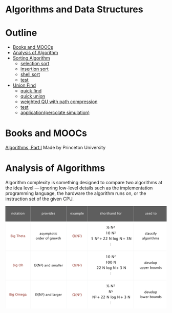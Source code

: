 # Algorithms and Data Structures

# Outline
- [Books and MOOCs](#books-and-moocs)
- [Analysis of Algorithm](#analysis-of-algorithms)
- [Sorting Algorithm](./sorting_algorithm/sorting_algorithm.md)
	- [selection sort](./sorting_algorithm/sorting_algorithm.md/#selection-sort)
	- [insertion sort](./sorting_algorithm/sorting_algorithm.md/#insertion-sort)
	- [shell sort](./sorting_algorithm/sorting_algorithm.md/#shell-sort)
	- [test](./sorting_algorithm/sorting_algorithm.md/#test)
- [Union Find](./union_find/union_find.md)
	- [quick find](./union_find/union_find.md#quick-find)
	- [quick union](./union_find/union_find.md#quick-union)
	- [weighted QU with path compression](./union_find/union_find.md#weighted-qu-with-path-compression)
	- [test](./union_find/union_find.md#test)
	- [application(percolate simulation)](./union_find/union_find.md#applicationpercolate-simulation)


# Books and MOOCs
[Algorithms, Part I](https://www.coursera.org/learn/algorithms-part1) Made by Princeton University

# Analysis of Algorithms
Algorithm complexity is something designed to compare two algorithms at the idea level — ignoring low-level details such as the implementation programming language, the hardware the algorithm runs on, or the instruction set of the given CPU.

![](./img/commonly-used%20notations.png)

